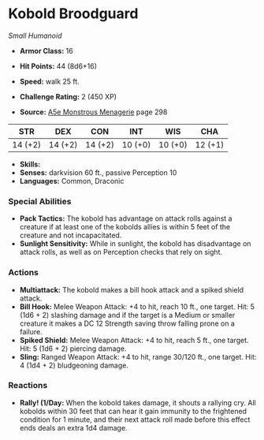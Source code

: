 # Kobold Broodguard

*Small* *Humanoid*

- **Armor Class:** 16
- **Hit Points:** 44 (8d6+16)
- **Speed:** walk 25 ft.

- **Challenge Rating:** 2 (450 XP)
- **Source:** [A5e Monstrous Menagerie](https://enpublishingrpg.com/products/level-up-monstrous-menagerie-a5e) page 298

| STR | DEX | CON | INT | WIS | CHA |
| --- | --- | --- | --- | --- | --- |
| 14 (+2) | 14 (+2) | 14 (+2) | 10 (+0) | 10 (+0) | 12 (+1) |

- **Skills:** 
- **Senses:** darkvision 60 ft., passive Perception 10
- **Languages:** Common, Draconic

### Special Abilities

- **Pack Tactics:** The kobold has advantage on attack rolls against a creature if at least one of the kobolds allies is within 5 feet of the creature and not incapacitated.
- **Sunlight Sensitivity:** While in sunlight, the kobold has disadvantage on attack rolls, as well as on Perception checks that rely on sight.

### Actions

- **Multiattack:** The kobold makes a bill hook attack and a spiked shield attack.
- **Bill Hook:** Melee Weapon Attack: +4 to hit, reach 10 ft., one target. Hit: 5 (1d6 + 2) slashing damage  and if the target is a Medium or smaller creature  it makes a DC 12 Strength saving throw  falling prone on a failure.
- **Spiked Shield:** Melee Weapon Attack: +4 to hit, reach 5 ft., one target. Hit: 5 (1d6 + 2) piercing damage.
- **Sling:** Ranged Weapon Attack: +4 to hit, range 30/120 ft., one target. Hit: 4 (1d4 + 2) bludgeoning damage.

### Reactions

- **Rally! (1/Day:** When the kobold takes damage, it shouts a rallying cry. All kobolds within 30 feet that can hear it gain immunity to the frightened condition for 1 minute, and their next attack roll made before this effect ends deals an extra 1d4 damage.


